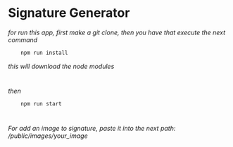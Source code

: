 # Signature Generator

*for run this app, first make a git clone, then you have that execute the next command*


```bash
    npm run install
```
*this will download the node modules*
#
*then*

```bash
    npm run start
```

#
*For add an image to signature, paste it into the next path: /public/images/your_image*